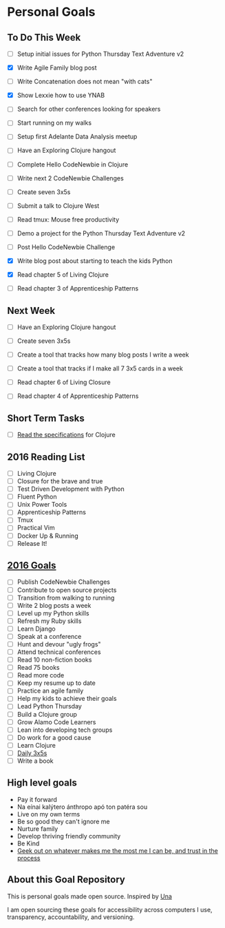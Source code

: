 Personal Goals
==============

## To Do This Week
- [ ] Setup initial issues for Python Thursday Text Adventure v2
- [x] Write Agile Family blog post
- [ ] Write Concatenation does not mean "with cats"
- [x] Show Lexxie how to use YNAB
- [ ] Search for other conferences looking for speakers
- [ ] Start running on my walks
- [ ] Setup first Adelante Data Analysis meetup
- [ ] Have an Exploring Clojure hangout
- [ ] Complete Hello CodeNewbie in Clojure
- [ ] Write next 2 CodeNewbie Challenges
- [ ] Create seven 3x5s
- [ ] Submit a talk to Clojure West
- [ ] Read tmux: Mouse free productivity
- [ ] Demo a project for the Python Thursday Text Adventure v2
- [ ] Post Hello CodeNewbie Challenge
- [x] Write blog post about starting to teach the kids Python
- [x] Read chapter 5 of Living Clojure
- [ ] Read chapter 3 of Apprenticeship Patterns


## Next Week
- [ ] Have an Exploring Clojure hangout
- [ ] Create seven 3x5s
- [ ] Create a tool that tracks how many blog posts I write a week
- [ ] Create a tool that tracks if I make all 7 3x5 cards in a week
- [ ] Read chapter 6 of Living Closure
- [ ] Read chapter 4 of Apprenticeship Patterns


## Short Term Tasks
- [ ] [Read the specifications](http://chimera.labs.oreilly.com/books/1234000001813/ch02.html#solution_id1) for Clojure

## 2016 Reading List

- [ ] Living Clojure
- [ ] Closure for the brave and true
- [ ] Test Driven Development with Python
- [ ] Fluent Python
- [ ] Unix Power Tools
- [ ] Apprenticeship Patterns
- [ ] Tmux
- [ ] Practical Vim
- [ ] Docker Up & Running
- [ ] Release It!

## [2016 Goals](https://workflowy.com)
- [ ] Publish CodeNewbie Challenges
- [ ] Contribute to open source projects
- [ ] Transition from walking to running
- [ ] Write 2 blog posts a week
- [ ] Level up my Python skills
- [ ] Refresh my Ruby skills
- [ ] Learn Django
- [ ] Speak at a conference
- [ ] Hunt and devour "ugly frogs"
- [ ] Attend technical conferences
- [ ] Read 10 non-fiction books
- [ ] Read 75 books
- [ ] Read more code
- [ ] Keep my resume up to date
- [ ] Practice an agile family
- [ ] Help my kids to achieve their goals
- [ ] Lead Python Thursday
- [ ] Build a Clojure group
- [ ] Grow Alamo Code Learners
- [ ] Lean into developing tech groups
- [ ] Do work for a good cause
- [ ] Learn Clojure
- [ ] [Daily 3x5s](http://thedaily3x5.com)
- [ ] Write a book

## High level goals
* Pay it forward
* Na eínai kalýtero ánthropo apó ton patéra sou
* Live on my own terms
* Be so good they can't ignore me
* Nurture family
* Develop thriving friendly community
* Be Kind
* [Geek out on whatever makes me the most me I can be, and trust in the process](http://www.superlativelyrude.com/2016/01/laura-jane-williams-marie-claire-bravery-ambassador-break-free.html)

## About this Goal Repository
This is personal goals made open source.  Inspired by [Una](http://una.im/personal-goals-guide/)

I am open sourcing these goals for accessibility across computers I use, transparency, accountability, and versioning.